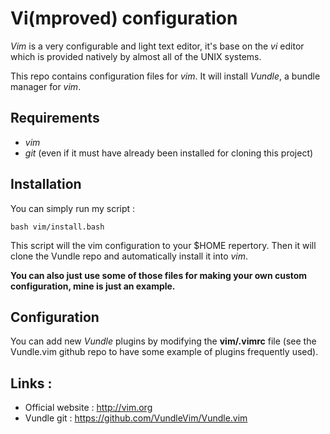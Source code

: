 # Vi(mproved) configuration

*Vim* is a very configurable and light text editor, it's base on the *vi* editor which is provided natively by almost all of the UNIX systems.

This repo contains configuration files for *vim*. It will install *Vundle*, a bundle manager for *vim*. 

## Requirements

+ *vim* 
+ *git* (even if it must have already been installed for cloning this project)

## Installation

You can simply run my script :

	bash vim/install.bash

This script will the vim configuration to your $HOME repertory.
Then it will clone the Vundle repo and automatically install it into *vim*.

**You can also just use some of those files for making your own custom configuration, mine is just an example.**
 
## Configuration

You can add new *Vundle* plugins by modifying the **vim/.vimrc** file (see the Vundle.vim github repo to have some example of plugins frequently used).

## Links :

+ Official website : http://vim.org
+ Vundle git : https://github.com/VundleVim/Vundle.vim

